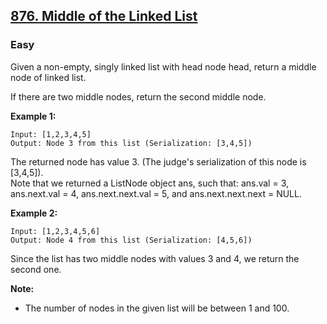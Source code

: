 ## [876. Middle of the Linked List](https://leetcode.com/problems/middle-of-the-linked-list/)
### Easy

Given a non-empty, singly linked list with head node head, return a middle node of linked list.

If there are two middle nodes, return the second middle node.



**Example 1:**
```
Input: [1,2,3,4,5]
Output: Node 3 from this list (Serialization: [3,4,5])
```

The returned node has value 3.  (The judge's serialization of this node is [3,4,5]).<br/>
Note that we returned a ListNode object ans, such that:
ans.val = 3, ans.next.val = 4, ans.next.next.val = 5, and ans.next.next.next = NULL.

**Example 2:**
```
Input: [1,2,3,4,5,6]
Output: Node 4 from this list (Serialization: [4,5,6])
```
Since the list has two middle nodes with values 3 and 4, we return the second one.


**Note:**
* The number of nodes in the given list will be between 1 and 100.
